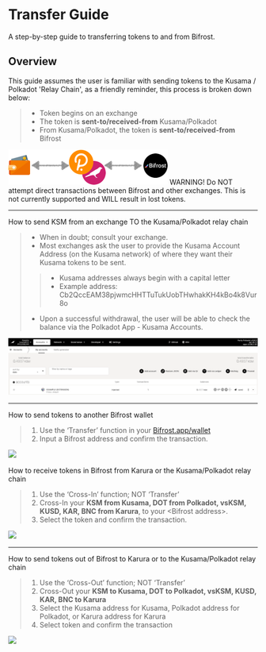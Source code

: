 # Transfer Guide

A step-by-step guide to transferring tokens to and from Bifrost.

## Overview

This guide assumes the user is familiar with sending tokens to the Kusama / Polkadot 'Relay Chain', as a friendly reminder, this process is broken down below:

> * Token begins on an exchange
> * The token is **sent-to/received-from** Kusama/Polkadot
> * From Kusama/Polkadot, the token is **sent-to/received-from** Bifrost

![](<../../../.gitbook/assets/image (8).png>) WARNING! Do NOT attempt direct transactions between Bifrost and other exchanges. This is not currently supported and WILL result in lost tokens.

***

How to send KSM from an exchange TO the Kusama/Polkadot relay chain

> * When in doubt; consult your exchange.
> * Most exchanges ask the user to provide the Kusama Account Address (on the Kusama network) of where they want their Kusama tokens to be sent.
>
> > * Kusama addresses always begin with a capital letter
> > * Example address: Cb2QccEAM38pjwmcHHTTuTukUobTHwhakKH4kBo4k8Vur8o
>
> * Upon a successful withdrawal, the user will be able to check the balance via the Polkadot App - Kusama Accounts.
>
>

![](<../../../.gitbook/assets/image (47).png>)

***

How to send tokens to another Bifrost wallet

> 1. Use the ‘Transfer’ function in your [Bifrost.app/wallet](https://bifrost.app/)
> 2. Input a Bifrost address and confirm the transaction.

![](https://files.gitbook.com/v0/b/gitbook-x-prod.appspot.com/o/spaces%2F-MVzXa22j6fsQEjpS4Ht-887967055%2Fuploads%2Fgit-blob-2c69dff42a91be41148b30f17324e553adba3c3f%2Ftransfer\_tokens\_1.gif?alt=media)

How to receive tokens in Bifrost from Karura or the Kusama/Polkadot relay chain

> 1. Use the ‘Cross-In’ function; NOT ‘Transfer’
> 2. Cross-In your **KSM from Kusama, DOT from Polkadot, vsKSM, KUSD, KAR, BNC from Karura**, to your \<Bifrost address>.
> 3. Select the token and confirm the transaction.

![](https://files.gitbook.com/v0/b/gitbook-x-prod.appspot.com/o/spaces%2F-MVzXa22j6fsQEjpS4Ht-887967055%2Fuploads%2Fgit-blob-443aced9035617484239a2adc0b9e7812f679dfc%2Freceive\_token.gif?alt=media)

***

How to send tokens out of Bifrost to Karura or to the Kusama/Polkadot relay chain

> 1. Use the ‘Cross-Out’ function; NOT ‘Transfer’
> 2. Cross-Out your **KSM to Kusama, DOT to Polkadot, vsKSM, KUSD, KAR, BNC to Karura**
> 3. Select the Kusama address for Kusama, Polkadot address for Polkadot, or Karura address for Karura
> 4. Select token and confirm the transaction

![](https://files.gitbook.com/v0/b/gitbook-x-prod.appspot.com/o/spaces%2F-MVzXa22j6fsQEjpS4Ht-887967055%2Fuploads%2Fgit-blob-139aff58586a44df4efee2b2d4905ec8b741ebab%2Fsend\_tokens.gif?alt=media)
